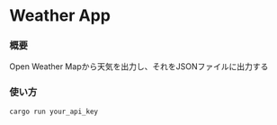 # Weather App

### 概要
Open Weather Mapから天気を出力し、それをJSONファイルに出力する

### 使い方

```shell
cargo run your_api_key
```